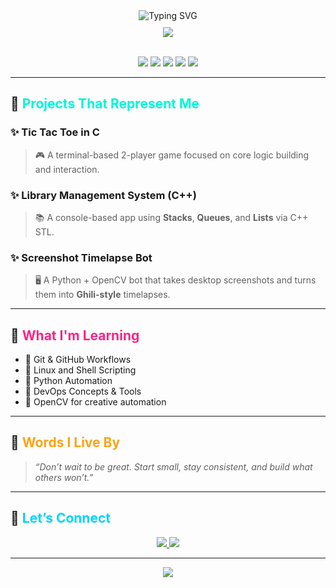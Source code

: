 <div align="center">
  <img src="https://readme-typing-svg.demolab.com?font=Fira+Code&weight=500&size=26&pause=1000&center=true&vCenter=true&width=500&lines=Hey+%F0%9F%91%8B%2C+I'm+Hemaksh+Sharma;Engineering+Student+%7C+DevOps+Learner;Coding+my+way+into+automation+%F0%9F%9A%80" alt="Typing SVG" />
</div>

<div align="center" style="margin-top: 10px;">
  <img src="https://capsule-render.vercel.app/api?type=rect&color=0:1e1e1e,100:232323&height=120&section=header&text=Welcome+to+My+GitHub&fontSize=28&fontColor=fff&animation=fadeIn" />
</div>

<br/>

<p align="center">
  <img src="https://img.shields.io/badge/Python-FFD43B?style=for-the-badge&logo=python&logoColor=blue"/>
  <img src="https://img.shields.io/badge/C++-00599C?style=for-the-badge&logo=c%2B%2B&logoColor=white"/>
  <img src="https://img.shields.io/badge/C-07235D?style=for-the-badge&logo=c&logoColor=white"/>
  <img src="https://img.shields.io/badge/OpenCV-5C3EE8?style=for-the-badge&logo=opencv&logoColor=white"/>
  <img src="https://img.shields.io/badge/Git-F05032?style=for-the-badge&logo=git&logoColor=white"/>
</p>

---

## 🚀 <span style="color:#00f5d4;">Projects That Represent Me</span>

### ✨ Tic Tac Toe in C
> 🎮 A terminal-based 2-player game focused on core logic building and interaction.

### ✨ Library Management System (C++)
> 📚 A console-based app using **Stacks**, **Queues**, and **Lists** via C++ STL.

### ✨ Screenshot Timelapse Bot
> 🖥️ A Python + OpenCV bot that takes desktop screenshots and turns them into **Ghili-style** timelapses.

---

## 🧠 <span style="color:#f72585;">What I'm Learning</span>

- 🔹 Git & GitHub Workflows  
- 🔹 Linux and Shell Scripting  
- 🔹 Python Automation  
- 🔹 DevOps Concepts & Tools  
- 🔹 OpenCV for creative automation

---

## 💬 <span style="color:#fca311;">Words I Live By</span>

> _“Don’t wait to be great. Start small, stay consistent, and build what others won’t.”_

---

## 🔗 <span style="color:#00d4ff;">Let’s Connect</span>

<p align="center">
  <a href="https://www.linkedin.com/in/hemaksh-sharma-1843a6338" target="_blank">
    <img src="https://img.shields.io/badge/LinkedIn-blue?style=for-the-badge&logo=linkedin"/>
  </a>
  <a href="https://www.instagram.com/wbu.hemaksh?igsh=MXF5aGc2NWJsc2Vncw==&utm_source=qr" target="_blank">
    <img src="https://img.shields.io/badge/Instagram-purple?style=for-the-badge&logo=instagram"/>
  </a>
</p>

---

<p align="center">
  <img src="https://capsule-render.vercel.app/api?type=waving&color=0:1e1e1e,100:232323&height=120&section=footer"/>
</p>
